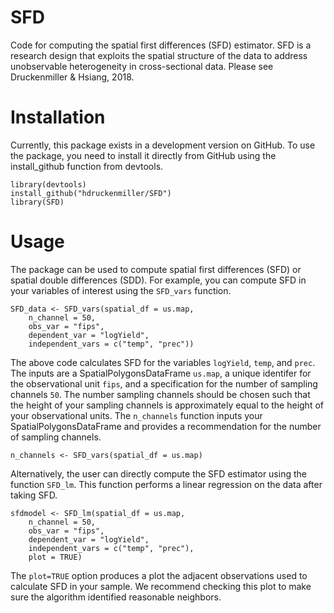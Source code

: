 # SFD

Code for computing the spatial first differences (SFD) estimator. SFD is a research design that exploits the spatial structure of the data to address unobservable heterogeneity in cross-sectional data. Please see Druckenmiller & Hsiang, 2018. 

# Installation 
Currently, this package exists in a development version on GitHub. To use the package, you need to install it directly from GitHub using the install_github function from devtools.
```
library(devtools)
install_github("hdruckenmiller/SFD")
library(SFD)
```

# Usage 
The package can be used to compute spatial first differences (SFD) or spatial double differences (SDD). 
For example, you can compute SFD in your variables of interest using the `SFD_vars` function.
```
SFD_data <- SFD_vars(spatial_df = us.map, 
    n_channel = 50, 
    obs_var = "fips", 
    dependent_var = "logYield", 
    independent_vars = c("temp", "prec"))
```
The above code calculates SFD for the variables `logYield`, `temp`, and `prec`. 
The inputs are a SpatialPolygonsDataFrame `us.map`, a unique identifer for the observational unit `fips`, 
and a specification for the number of sampling channels `50`. 
The number sampling channels should be chosen such that the height of your sampling channels 
is approximately equal to the height of your observational units. 
The `n_channels` function inputs your SpatialPolygonsDataFrame and provides a recommendation for the number of sampling channels. 
```
n_channels <- SFD_vars(spatial_df = us.map)
```
Alternatively, the user can directly compute the SFD estimator using the function `SFD_lm`. This function performs a linear regression on the data after taking SFD. 
```
sfdmodel <- SFD_lm(spatial_df = us.map, 
    n_channel = 50, 
    obs_var = "fips", 
    dependent_var = "logYield", 
    independent_vars = c("temp", "prec"), 
    plot = TRUE)
```
The `plot=TRUE` option produces a plot the adjacent observations used to calculate SFD in your sample. 
We recommend checking this plot to make sure the algorithm identified reasonable neighbors. 

